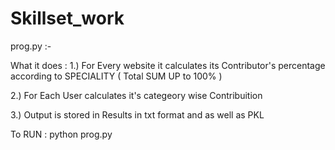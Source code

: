 # Skillset_work

prog.py :- 

What it does :
1.) For Every website it calculates its Contributor's percentage according to SPECIALITY ( Total SUM UP to 100% )

2.) For Each User calculates it's categeory wise Contribuition 

3.) Output is stored in Results in txt format and as well as PKL


To RUN : python prog.py
